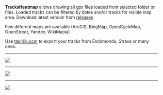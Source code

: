 **TracksHeatmap** allows drawing all gpx files loaded from selected folder or files.
Loaded tracks can be filtered by dates and/or tracks for visible map area.
Download latest version from <a href="https://github.com/lukaszkn/TracksHeatmap/releases">releases<a/>

Few different maps are available (ArcGIS, BingMap, OpenCycleMap, OpenStreet, Yandex, WikiMapia)

Use <a href="https://tapiriik.com">tapiriik.com<a/> to export your tracks from Endomondo, Strava or many ones.

***

![](../master/Images/TracksHeatmap.png)

***

![](../master/Images/LoadTracks.png)

***

![](../master/Images/TracksHeatmap2.png)
